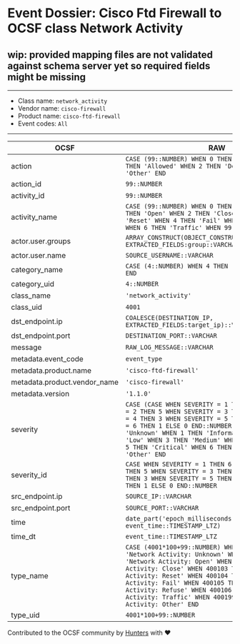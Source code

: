 # Event Dossier: Cisco Ftd Firewall to OCSF class Network Activity

## wip: provided mapping files are not validated against schema server yet so required fields might be missing
---
* Class name: `network_activity`
* Vendor name: `cisco-firewall`
* Product name: `cisco-ftd-firewall`
* Event codes: `All`
---

| OCSF | RAW |
| --- | --- |
| action | ```CASE (99::NUMBER) WHEN 0 THEN 'Unknown' WHEN 1 THEN 'Allowed' WHEN 2 THEN 'Denied' WHEN 99 THEN 'Other' END``` |
| action_id | ```99::NUMBER``` |
| activity_id | ```99::NUMBER``` |
| activity_name | ```CASE (99::NUMBER) WHEN 0 THEN 'Unknown' WHEN 1 THEN 'Open' WHEN 2 THEN 'Close' WHEN 3 THEN 'Reset' WHEN 4 THEN 'Fail' WHEN 5 THEN 'Refuse' WHEN 6 THEN 'Traffic' WHEN 99 THEN 'Other' END``` |
| actor.user.groups | ```ARRAY_CONSTRUCT(OBJECT_CONSTRUCT_KEEP_NULL('name', EXTRACTED_FIELDS:group::VARCHAR))``` |
| actor.user.name | ```SOURCE_USERNAME::VARCHAR``` |
| category_name | ```CASE (4::NUMBER) WHEN 4 THEN 'Network Activity' END``` |
| category_uid | ```4::NUMBER``` |
| class_name | ```'network_activity'``` |
| class_uid | ```4001``` |
| dst_endpoint.ip | ```COALESCE(DESTINATION_IP, EXTRACTED_FIELDS:target_ip)::VARCHAR``` |
| dst_endpoint.port | ```DESTINATION_PORT::VARCHAR``` |
| message | ```RAW_LOG_MESSAGE::VARCHAR``` |
| metadata.event_code | ```event_type``` |
| metadata.product.name | ```'cisco-ftd-firewall'``` |
| metadata.product.vendor_name | ```'cisco-firewall'``` |
| metadata.version | ```'1.1.0'``` |
| severity | ```CASE (CASE WHEN SEVERITY = 1 THEN 6 WHEN SEVERITY = 2 THEN 5 WHEN SEVERITY = 3 THEN 4 WHEN SEVERITY = 4 THEN 3 WHEN SEVERITY = 5 THEN 2 WHEN SEVERITY = 6 THEN 1 ELSE 0 END::NUMBER) WHEN 0 THEN 'Unknown' WHEN 1 THEN 'Informational' WHEN 2 THEN 'Low' WHEN 3 THEN 'Medium' WHEN 4 THEN 'High' WHEN 5 THEN 'Critical' WHEN 6 THEN 'Fatal' WHEN 99 THEN 'Other' END``` |
| severity_id | ```CASE WHEN SEVERITY = 1 THEN 6 WHEN SEVERITY = 2 THEN 5 WHEN SEVERITY = 3 THEN 4 WHEN SEVERITY = 4 THEN 3 WHEN SEVERITY = 5 THEN 2 WHEN SEVERITY = 6 THEN 1 ELSE 0 END::NUMBER``` |
| src_endpoint.ip | ```SOURCE_IP::VARCHAR``` |
| src_endpoint.port | ```SOURCE_PORT::VARCHAR``` |
| time | ```date_part('epoch_milliseconds', event_time::TIMESTAMP_LTZ)``` |
| time_dt | ```event_time::TIMESTAMP_LTZ``` |
| type_name | ```CASE (4001*100+99::NUMBER) WHEN 400100 THEN 'Network Activity: Unknown' WHEN 400101 THEN 'Network Activity: Open' WHEN 400102 THEN 'Network Activity: Close' WHEN 400103 THEN 'Network Activity: Reset' WHEN 400104 THEN 'Network Activity: Fail' WHEN 400105 THEN 'Network Activity: Refuse' WHEN 400106 THEN 'Network Activity: Traffic' WHEN 400199 THEN 'Network Activity: Other' END``` |
| type_uid | ```4001*100+99::NUMBER``` |

Contributed to the OCSF community by [Hunters](https://www.hunters.security/) with ❤
